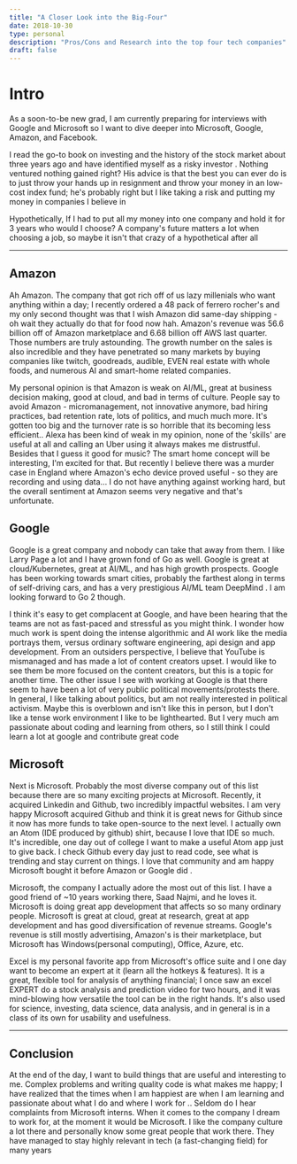 ```yaml
---
title: "A Closer Look into the Big-Four"
date: 2018-10-30
type: personal
description: "Pros/Cons and Research into the top four tech companies"
draft: false
---
```

# Intro
As a soon-to-be new grad, I am currently preparing for interviews with Google and Microsoft so I want to dive deeper into Microsoft, Google, Amazon, and Facebook.


I read the go-to book on investing and the history of the stock market about three years ago and have identified myself as a risky investor . Nothing ventured nothing gained right? His advice is that the best you can ever do is to just throw your hands up in resignment and throw your money in an low-cost index fund; he's probably right but I like taking a risk and putting my money in companies I believe in


Hypothetically, If I had to put all my money into one company and hold it for 3 years who would I choose? A company's future matters a lot when choosing a job, so maybe it isn't that crazy of a hypothetical after all
</p>

---

## Amazon
Ah Amazon. The company that got rich off of us lazy millenials who want anything within a day; I recently ordered a 48 pack of ferrero rocher's and my only second thought was that I wish Amazon did same-day shipping - oh wait they actually do that for food now hah. Amazon's revenue was 56.6 billion off of Amazon marketplace and 6.68 billion off AWS last quarter. Those numbers are truly astounding. The growth number on the sales is also incredible and they have penetrated so many markets by buying companies like twitch, goodreads, audible, EVEN real estate with whole foods, and numerous AI and smart-home related companies.


My personal opinion is that Amazon is weak on AI/ML, great at business decision making, good at cloud, and bad in terms of culture. People say to avoid Amazon - micromanagement, not innovative anymore, bad hiring practices, bad retention rate, lots of politics, and much much more. It's gotten too big and the turnover rate is so horrible that its becoming less efficient.. Alexa has been kind of weak in my opinion, none of the 'skills' are useful at all and calling an Uber using it always makes me distrustful. Besides that I guess it good for music? The smart home concept will be interesting, I'm excited for that. But recently I believe there was a murder case in England where Amazon's echo device proved useful - so they are recording and using data... I do not have anything against working hard, but the overall sentiment at Amazon seems very negative and that's unfortunate.


## Google

Google is a great company and nobody can take that away from them. I like Larry Page a lot and I have grown fond of Go as well. Google is great at cloud/Kubernetes, great at AI/ML, and has high growth prospects. Google has been working towards smart cities, probably the farthest along in terms of self-driving cars, and has a very prestigious AI/ML team DeepMind . I am looking forward to Go 2 though.


I think it's easy to get complacent at Google, and have been hearing that the teams are not as fast-paced and stressful as you might think. I wonder how much work is spent doing the intense algorithmic and AI work like the media portrays them, versus ordinary software engineering, api design and app development. From an outsiders perspective, I believe that YouTube is mismanaged and has made a lot of content creators upset. I would like to see them be more focused on the content creators, but this is a topic for another time. The other issue I see with working at Google is that there seem to have been a lot of very public political movements/protests there. In general, I like talking about politics, but am not really interested in political activism. Maybe this is overblown and isn't like this in person, but I don't like a tense work environment I like to be lighthearted. But I very much am passionate about coding and learning from others, so I still think I could learn a lot at google and contribute great code


## Microsoft
Next is Microsoft. Probably the most diverse company out of this list because there are so many exciting projects at Microsoft. Recently, it acquired Linkedin and Github, two incredibly impactful websites. I am very happy Microsoft acquired Github and think it is great news for Github since it now has more funds to take open-source to the next level. I actually own an Atom (IDE produced by github) shirt, because I love that IDE so much. It's incredible, one day out of college I want to make a useful Atom app just to give back. I check Github every day just to read code, see what is trending and stay current on things. I love that community and am happy Microsoft bought it before Amazon or Google did .


Microsoft, the company I actually adore the most out of this list. I have a good friend of ~10 years working there, Saad Najmi, and he loves it. Microsoft is doing great app development that affects so so many ordinary people.
Microsoft is great at cloud, great at research, great at app development and has good diversification of revenue streams. Google's revenue is still mostly advertising, Amazon's is their marketplace, but Microsoft has Windows(personal computing), Office, Azure, etc.


Excel is my personal favorite app from Microsoft's office suite and I one day want to become an expert at it (learn all the hotkeys & features). It is a great, flexible tool for analysis of anything financial; I once saw an excel EXPERT do a stock analysis and prediction video for two hours, and it was mind-blowing how versatile the tool can be in the right hands. It's also used for science, investing, data science, data analysis, and in general is in a class of its own for usability and usefulness.


---

## Conclusion

At the end of the day, I want to build things that are useful and interesting to me. Complex problems and writing quality code is what makes me happy; I have realized that the times when I am happiest are when I am learning and passionate about what I do and where I work for ..  Seldom do I hear complaints from Microsoft interns. When it comes to the company I dream to work for, at the moment it would be Microsoft. I like the company culture a lot there and personally know some great people that work there. They have managed to stay highly relevant in tech (a fast-changing field) for many years

